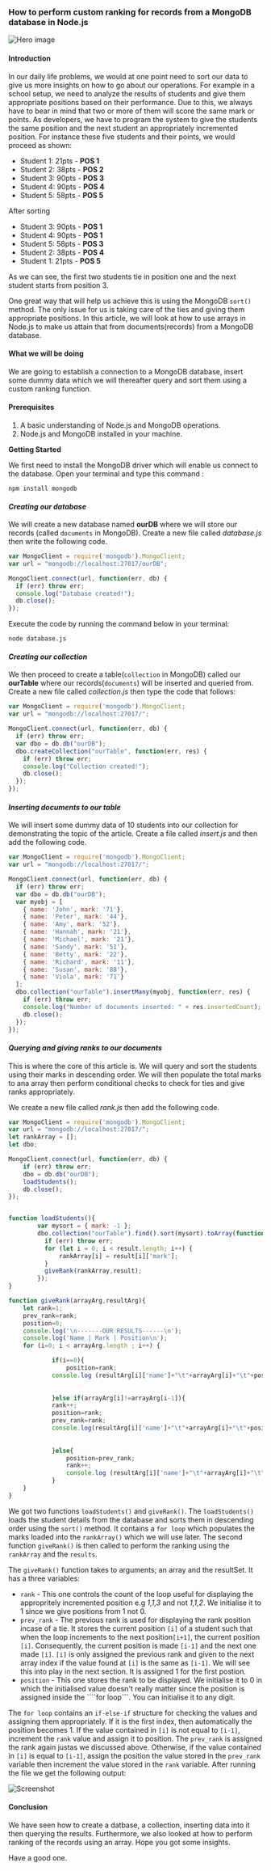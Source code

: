 ### How to perform custom ranking for records from a MongoDB database in Node.js

![Hero image](hero.jpg)

#### Introduction

In our daily life problems, we would at one point need to sort our data to give us more insights on how to go about our operations. For example in a school setup, we need to analyze the results of students and give them appropriate positions based on their performance. Due to this, we always have to bear in mind that two or more of them will score the same mark or points. As developers, we have to program the system to give the students the same position and the next student an appropriately incremented position. For instance these five students and their points, we would proceed as shown:

- Student 1: 21pts - **POS 1**
- Student 2: 38pts - **POS 2**
- Student 3: 90pts - **POS 3**
- Student 4: 90pts - **POS 4**
- Student 5: 58pts - **POS 5**

After sorting

- Student 3: 90pts - **POS 1**
- Student 4: 90pts - **POS 1**
- Student 5: 58pts - **POS 3**
- Student 2: 38pts - **POS 4**
- Student 1: 21pts - **POS 5**

As we can see, the first two students tie in position one and the next student starts from position 3.

One great way that will help us achieve this is using the MongoDB ```sort()``` method. The only issue for us is taking care of the ties and giving them appropriate positions. In this article, we will look at how to use arrays in Node.js to make us attain that from documents(records) from a MongoDB database.

#### What we will be doing

We are going to establish a connection to a MongoDB database, insert some dummy data which we will thereafter query and sort them using a custom ranking function.

#### Prerequisites

1. A basic understanding of Node.js and MongoDB operations.
2. Node.js and MongoDB installed in your machine.

**Getting Started**

We first need to install the MongoDB driver which will enable us connect to the database. Open your terminal and type this command :

```
npm install mongodb
```

#### *Creating our database*

We will create a new database named **ourDB** where we will store our records (called ```documents``` in MongoDB).
Create a new file called *database.js* then write the following code.

```javascript
var MongoClient = require('mongodb').MongoClient;
var url = "mongodb://localhost:27017/ourDB";

MongoClient.connect(url, function(err, db) {
  if (err) throw err;
  console.log("Database created!");
  db.close();
});
```
Execute the code by running the command below in your terminal:

```
node database.js
```

#### *Creating our collection*

We then proceed to create a table(```collection``` in MongoDB) called our **ourTable** where our records(```documents```) will be inserted and queried from.
Create a new file called *collection.js* then type the code that follows:

```javascript
var MongoClient = require('mongodb').MongoClient;
var url = "mongodb://localhost:27017/";

MongoClient.connect(url, function(err, db) {
  if (err) throw err;
  var dbo = db.db("ourDB");
  dbo.createCollection("ourTable", function(err, res) {
    if (err) throw err;
    console.log("Collection created!");
    db.close();
  });
});
```

#### *Inserting documents to our table*

We will insert some dummy data of 10 students into our collection for demonstrating the topic of the article.
Create a file called *insert.js* and then add the following code.

```javascript
var MongoClient = require('mongodb').MongoClient;
var url = "mongodb://localhost:27017/";

MongoClient.connect(url, function(err, db) {
  if (err) throw err;
  var dbo = db.db("ourDB");
  var myobj = [
    { name: 'John', mark: '71'},
    { name: 'Peter', mark: '44'},
    { name: 'Amy', mark: '52'},
    { name: 'Hannah', mark: '21'},
    { name: 'Michael', mark: '21'},
    { name: 'Sandy', mark: '51'},
    { name: 'Betty', mark: '22'},
    { name: 'Richard', mark: '11'},
    { name: 'Susan', mark: '88'},
    { name: 'Viola', mark: '71'}
  ];
  dbo.collection("ourTable").insertMany(myobj, function(err, res) {
    if (err) throw err;
    console.log("Number of documents inserted: " + res.insertedCount);
    db.close();
  });
});
```

#### *Querying and giving ranks to our documents*

This is where the core of this article is. We will query and sort the students using their marks in descending order. We will then populate the total marks to ana array then perform conditional checks to check for ties and give ranks appropriately.

We create a new file called *rank.js* then add the following code.

```javascript
var MongoClient = require('mongodb').MongoClient;
var url = "mongodb://localhost:27017/";
let rankArray = [];
let dbo;

MongoClient.connect(url, function(err, db) {
    if (err) throw err;
    dbo = db.db("ourDB");
    loadStudents();
    db.close();
});    


function loadStudents(){
        var mysort = { mark: -1 };
        dbo.collection("ourTable").find().sort(mysort).toArray(function(err, result) {
          if (err) throw err;
          for (let i = 0; i < result.length; i++) {
              rankArray[i] = result[i]['mark'];
          }
          giveRank(rankArray,result);
        });
}

function giveRank(arrayArg,resultArg){
    let rank=1;
    prev_rank=rank;
    position=0;
    console.log('\n-------OUR RESULTS------\n');
    console.log('Name | Mark | Position\n');
    for (i=0; i < arrayArg.length ; i++) {

            if(i==0){
                position=rank;
            console.log (resultArg[i]['name']+"\t"+arrayArg[i]+"\t"+position)+"\n";
            
            
            }else if(arrayArg[i]!=arrayArg[i-1]){
            rank++;
            position=rank;
            prev_rank=rank;
            console.log(resultArg[i]['name']+"\t"+arrayArg[i]+"\t"+position)+"\n";
            
            
            }else{
                position=prev_rank;
                rank++;
                console.log (resultArg[i]['name']+"\t"+arrayArg[i]+"\t"+position)+"\n";
            }
    }
}
```

We got two functions ```loadStudents()``` and ```giveRank()```.
The ```loadStudents()``` loads the student details from the database and sorts them in descending order using the ```sort()``` method.
It contains a ```for loop``` which populates the marks loaded into the ```rankArray()``` which we will use later. The second function ```giveRank()``` is then called to perform the ranking using the ```rankArray``` and the ```results```.

The ```giveRank()``` function takes to arguments; an array and the resultSet.
It has a three variables:
- ```rank``` - This one controls the count of the loop useful for displaying the appropritely incremented position e.g *1,1,3* and not *1,1,2*. We initialise it to 1 since we give positions from 1 not 0. 
- ```prev_rank``` - The previous rank is used for displaying the rank position incase of a tie. It stores the current position ```[i]``` of a student such that when the loop increments to the next position```[i+1]```, the current position ```[i]```.
Consequently, the current position is made ```[i-1]``` and the next one made ```[i]```.
```[i]``` is only assigned the previous rank and given to the next array index if the value found at ```[i]``` is the same as ```[i-1]```. We will see this into play in the next section. It is assigned 1 for the first postion.
- ```position``` - This one stores the rank to be displayed. We initialise it to 0 in which the initialised value doesn't really matter since the position is assigned inside the ````for loop```. You can initialise it to any digit.

The ```for loop``` contains an ```if-else-if``` structure for checking the values and assigning them appropriately. 
If it is the first index, then automatically the position becomes 1.
If the value contained in ```[i]``` is not equal to ```[i-1]```, increment the ```rank``` value and assign it to position. The ```prev_rank``` is assigned the rank again justas we discussed above.
Otherwise, if the value contained in ```[i]``` is equal to ```[i-1]```, assign the position the value stored in the ```prev_rank``` variable then increment the value stored in the ```rank``` variable.
After running the file we get the following output:

![Screenshot](screen.png)

#### Conclusion

We have seen how to create a datbase, a collection, inserting data into it then querying the results. Furthermore, we also looked at how to perform ranking of the records using an array. Hope you got some insights.

Have a good one.